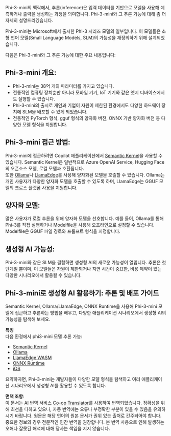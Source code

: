<!--
CO_OP_TRANSLATOR_METADATA:
{
  "original_hash": "f1ff728038c4f554b660a36b76cbdd6e",
  "translation_date": "2025-07-16T21:08:13+00:00",
  "source_file": "md/01.Introduction/03/overview.md",
  "language_code": "ko"
}
-->
Phi-3-mini의 맥락에서, 추론(inference)은 입력 데이터를 기반으로 모델을 사용해 예측하거나 출력을 생성하는 과정을 의미합니다. Phi-3-mini와 그 추론 기능에 대해 좀 더 자세히 설명드리겠습니다.

Phi-3-mini는 Microsoft에서 출시한 Phi-3 시리즈 모델의 일부입니다. 이 모델들은 소형 언어 모델(Small Language Models, SLM)의 가능성을 재정의하기 위해 설계되었습니다.

다음은 Phi-3-mini와 그 추론 기능에 대한 주요 내용입니다:

## **Phi-3-mini 개요:**
- Phi-3-mini는 38억 개의 파라미터를 가지고 있습니다.
- 전통적인 컴퓨팅 장치뿐만 아니라 모바일 기기, IoT 기기와 같은 엣지 디바이스에서도 실행할 수 있습니다.
- Phi-3-mini의 출시로 개인과 기업이 자원이 제한된 환경에서도 다양한 하드웨어 장치에 SLM을 배포할 수 있게 되었습니다.
- 전통적인 PyTorch 형식, gguf 형식의 양자화 버전, ONNX 기반 양자화 버전 등 다양한 모델 형식을 지원합니다.

## **Phi-3-mini 접근 방법:**
Phi-3-mini에 접근하려면 Copilot 애플리케이션에서 [Semantic Kernel](https://github.com/microsoft/SemanticKernelCookBook?WT.mc_id=aiml-138114-kinfeylo)을 사용할 수 있습니다. Semantic Kernel은 일반적으로 Azure OpenAI Service, Hugging Face의 오픈소스 모델, 로컬 모델과 호환됩니다.  
또한 [Ollama](https://ollama.com)나 [LlamaEdge](https://llamaedge.com)를 사용해 양자화된 모델을 호출할 수 있습니다. Ollama는 개인 사용자가 다양한 양자화 모델을 호출할 수 있도록 하며, LlamaEdge는 GGUF 모델의 크로스 플랫폼 사용을 지원합니다.

## **양자화 모델:**
많은 사용자가 로컬 추론을 위해 양자화 모델을 선호합니다. 예를 들어, Ollama를 통해 Phi-3를 직접 실행하거나 Modelfile을 사용해 오프라인으로 설정할 수 있습니다. Modelfile은 GGUF 파일 경로와 프롬프트 형식을 지정합니다.

## **생성형 AI 가능성:**
Phi-3-mini와 같은 SLM을 결합하면 생성형 AI의 새로운 가능성이 열립니다. 추론은 첫 단계일 뿐이며, 이 모델들은 자원이 제한되거나 지연 시간이 중요한, 비용 제약이 있는 다양한 시나리오에서 활용될 수 있습니다.

## **Phi-3-mini로 생성형 AI 활용하기: 추론 및 배포 가이드**  
Semantic Kernel, Ollama/LlamaEdge, ONNX Runtime을 사용해 Phi-3-mini 모델에 접근하고 추론하는 방법을 배우고, 다양한 애플리케이션 시나리오에서 생성형 AI의 가능성을 탐색해 보세요.

**특징**  
다음 환경에서 phi3-mini 모델 추론 가능:

- [Semantic Kernel](https://github.com/Azure-Samples/Phi-3MiniSamples/tree/main/semantickernel?WT.mc_id=aiml-138114-kinfeylo)  
- [Ollama](https://github.com/Azure-Samples/Phi-3MiniSamples/tree/main/ollama?WT.mc_id=aiml-138114-kinfeylo)  
- [LlamaEdge WASM](https://github.com/Azure-Samples/Phi-3MiniSamples/tree/main/wasm?WT.mc_id=aiml-138114-kinfeylo)  
- [ONNX Runtime](https://github.com/Azure-Samples/Phi-3MiniSamples/tree/main/onnx?WT.mc_id=aiml-138114-kinfeylo)  
- [iOS](https://github.com/Azure-Samples/Phi-3MiniSamples/tree/main/ios?WT.mc_id=aiml-138114-kinfeylo)  

요약하자면, Phi-3-mini는 개발자들이 다양한 모델 형식을 탐색하고 여러 애플리케이션 시나리오에서 생성형 AI를 활용할 수 있도록 합니다.

**면책 조항**:  
이 문서는 AI 번역 서비스 [Co-op Translator](https://github.com/Azure/co-op-translator)를 사용하여 번역되었습니다. 정확성을 위해 최선을 다하고 있으나, 자동 번역에는 오류나 부정확한 부분이 있을 수 있음을 유의하시기 바랍니다. 원문은 해당 언어의 원본 문서가 권위 있는 출처로 간주되어야 합니다. 중요한 정보의 경우 전문적인 인간 번역을 권장합니다. 본 번역 사용으로 인해 발생하는 오해나 잘못된 해석에 대해 당사는 책임을 지지 않습니다.